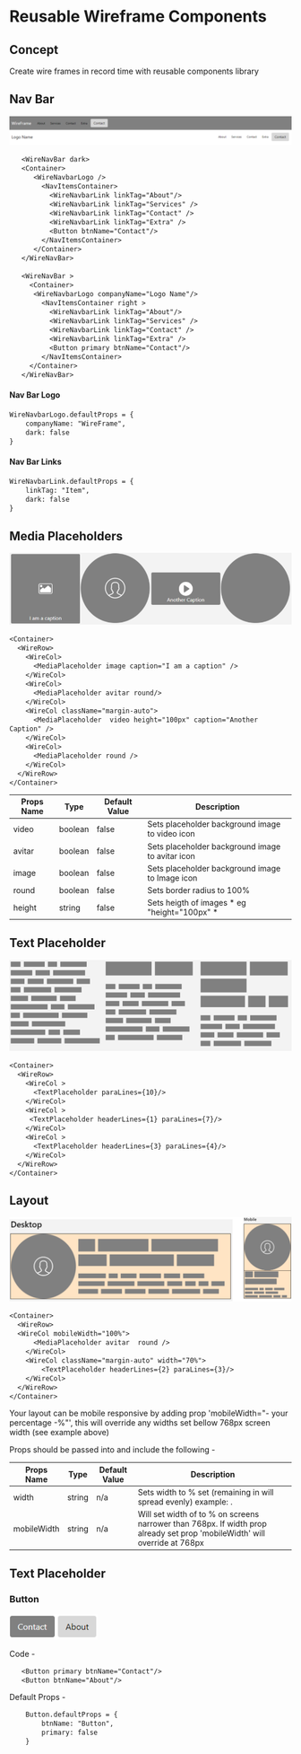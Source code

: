 # Reusable Wireframe Components

## Concept

Create wire frames in record time with reusable components library


## Nav Bar
![Image of nav](https://github.com/timwf/react-wireframe/blob/master/src/demo-images/navbar.png)

       <WireNavBar dark>
       <Container>
          <WireNavbarLogo />         
            <NavItemsContainer>
              <WireNavbarLink linkTag="About"/>
              <WireNavbarLink linkTag="Services" />
              <WireNavbarLink linkTag="Contact" />
              <WireNavbarLink linkTag="Extra" />
              <Button btnName="Contact"/>
            </NavItemsContainer>
          </Container>
       </WireNavBar>

       <WireNavBar >
         <Container>
          <WireNavbarLogo companyName="Logo Name"/>  
            <NavItemsContainer right >
              <WireNavbarLink linkTag="About"/>
              <WireNavbarLink linkTag="Services" />
              <WireNavbarLink linkTag="Contact" />
              <WireNavbarLink linkTag="Extra" />
              <Button primary btnName="Contact"/>
            </NavItemsContainer>
         </Container>
       </WireNavBar>
       

#### Nav Bar Logo

    WireNavbarLogo.defaultProps = {
        companyName: "WireFrame",
        dark: false  
    }

#### Nav Bar Links

    WireNavbarLink.defaultProps = {
        linkTag: "Item",
        dark: false  
    }

## Media Placeholders

![Image of media placeholder](https://github.com/timwf/react-wireframe/blob/master/src/demo-images/media-placeholder.png)

    <Container>
      <WireRow>
        <WireCol>
          <MediaPlaceholder image caption="I am a caption" />
        </WireCol>
        <WireCol>
          <MediaPlaceholder avitar round/>
        </WireCol>
        <WireCol className="margin-auto"> 
          <MediaPlaceholder  video height="100px" caption="Another Caption" />
        </WireCol>
        <WireCol>
          <MediaPlaceholder round />
        </WireCol>      
      </WireRow>
    </Container>

Props Name | Type | Default Value | Description
--- | --- | --- | ---
video | boolean | false | Sets placeholder background image to video icon
avitar | boolean | false | Sets placeholder background image to avitar icon
image | boolean | false | Sets placeholder background image to Image icon
round | boolean | false | Sets border radius to 100%
height | string | false | Sets heigth of images * eg "height="100px" *

## Text Placeholder

![Image of media placeholder](https://github.com/timwf/react-wireframe/blob/master/src/demo-images/text-placeholder.png)

    <Container>
      <WireRow>
        <WireCol >
          <TextPlaceholder paraLines={10}/>
        </WireCol>  
        <WireCol >
         <TextPlaceholder headerLines={1} paraLines={7}/>
        </WireCol>  
        <WireCol >
          <TextPlaceholder headerLines={3} paraLines={4}/>
        </WireCol>  
      </WireRow>
    </Container>


## Layout

![Image of layout](https://github.com/timwf/react-wireframe/blob/master/src/demo-images/layout-1.png)

    <Container>
      <WireRow>
      <WireCol mobileWidth="100%">
          <MediaPlaceholder avitar  round />
        </WireCol>   
        <WireCol className="margin-auto" width="70%">
            <TextPlaceholder headerLines={2} paraLines={3}/>
        </WireCol>   
      </WireRow>
    </Container>

Your layout can be mobile responsive by adding prop 'mobileWidth="- your percentage -%"', this will override any widths set bellow 
768px screen width (see example above)

Props should be passed into <WireCol> and include the following -

Props Name | Type | Default Value | Description
--- | --- | --- | ---
width | string | n/a | Sets <WireCol> width to % set (remaining <WireCols> in <WireRow> will spread evenly) example: <WireCol width="60%">.
mobileWidth | string | n/a | Will set width of <WireCol> to % on screens narrower than 768px. If width prop already set prop 'mobileWidth' will override at 768px


## Text Placeholder



### Button

![Image of button](https://github.com/timwf/react-wireframe/blob/master/src/demo-images/button.png)

Code -

       <Button primary btnName="Contact"/>
       <Button btnName="About"/>
       
       
Default Props -

        Button.defaultProps = {
            btnName: "Button",
            primary: false  
        }



